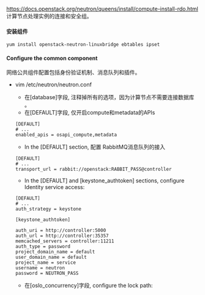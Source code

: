 https://docs.openstack.org/neutron/queens/install/compute-install-rdo.html
计算节点处理实例的连接和安全组。
#### 安装组件
```
yum install openstack-neutron-linuxbridge ebtables ipset
```

#### Configure the common component

网络公共组件配置包括身份验证机制、消息队列和插件。

* vim /etc/neutron/neutron.conf

  * 在[database]字段, 注释掉所有的选项，因为计算节点不需要连接数据库
  。
  * 在[DEFAULT]字段, 仅开启compute和metadata的APIs
  ```
  [DEFAULT]
  # ...
  enabled_apis = osapi_compute,metadata
  ```
  * In the [DEFAULT] section, 配置 RabbitMQ消息队列的接入

  ```
  [DEFAULT]
  # ...
  transport_url = rabbit://openstack:RABBIT_PASS@controller

  ```

  * In the [DEFAULT] and [keystone_authtoken] sections, configure Identity service access:
  ```
  [DEFAULT]
  # ...
  auth_strategy = keystone

  [keystone_authtoken]

  auth_uri = http://controller:5000
  auth_url = http://controller:35357
  memcached_servers = controller:11211
  auth_type = password
  project_domain_name = default
  user_domain_name = default
  project_name = service
  username = neutron
  password = NEUTRON_PASS
  ```
  * 在[oslo_concurrency]字段, configure the lock path:

  ```
  
  ```
